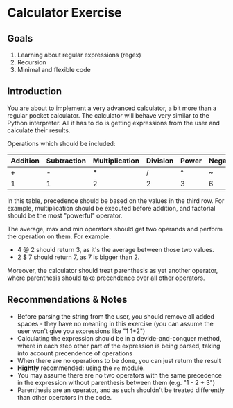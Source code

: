 # Calculator Exercise

## Goals

1. Learning about regular expressions (regex)
2. Recursion
3. Minimal and flexible code

## Introduction

You are about to implement a very advanced calculator, a bit more than a regular pocket calculator.
The calculator will behave very similar to the Python interpreter. All it has to do is getting expressions from the user and calculate their results.

Operations which should be included:

| Addition | Subtraction | Multiplication | Division | Power | Negate | Modulo | Factorial | Average | Max | Min |
|----------|-------------|----------------|----------|-------|--------|--------|-----------|---------|-----|-----|
| +        | -           | *              | /        | ^     | ~      | %      | !         | @       | $   | &   |
| 1        | 1           | 2              | 2        | 3     | 6      | 4      | 7         | 5       | 5   | 5   |

In this table, precedence should be based on the values in the third row. For example, multiplication should be executed before addition, and factorial should be the most "powerful" operator.

The average, max and min operators should get two operands and perform the operation on them. For example:

* 4 @ 2 should return 3, as it's the average between those two values.
* 2 $ 7 should return 7, as 7 is bigger than 2.

Moreover, the calculator should treat parenthesis as yet another operator, where parenthesis should take precendence over all other operators.

## Recommendations & Notes

* Before parsing the string from the user, you should remove all added spaces - they have no meaning in this exercise (you can assume the user won't give you expressions like "1 1+2")
* Calculating the expression should be in a devide-and-conquer method, where in each step other part of the expression is being parsed, taking into account precendence of operations
* When there are no operations to be done, you can just return the result
* **Hightly** recommended: using the `re` module.
* You may assume there are no two operators with the same precedence in the expression without parenthesis between them (e.g. "1 - 2 + 3")
* Parenthesis are an operator, and as such shouldn't be treated differently than other operators in the code.